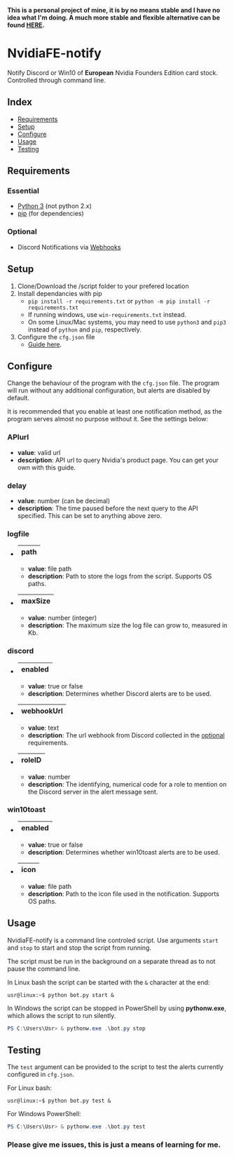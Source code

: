 **This is a personal project of mine, it is by no means stable and I have no idea what I'm doing. A much more stable and flexible alternative can be found [HERE](https://github.com/samuelm2/Nvidia-Notify).**

# NvidiaFE-notify
Notify Discord or Win10 of **European** Nvidia Founders Edition card stock. Controlled through command line.


## Index
<!--toc-start-->
* [Requirements](#requirements)
* [Setup](#setup)
* [Configure](#configure)
* [Usage](#usage)
* [Testing](#testing)
<!--toc-end-->


## Requirements
### Essential
- [Python 3](https://www.python.org/downloads/) (not python 2.x)
- [pip](https://pip.pypa.io/en/stable/installing/) (for dependencies)

### Optional
- Discord Notifications via [Webhooks](https://support.discord.com/hc/en-us/articles/228383668-Intro-to-Webhooks)


## Setup
1. Clone/Download the /script folder to your prefered location
2. Install dependancies with pip
    -  `pip install -r requirements.txt` or `python -m pip install -r requirements.txt`
    - If running windows, use `win-requirements.txt` instead.
    - On some Linux/Mac systems, you may need to use `python3` and `pip3` instead of `python` and `pip`, respectively.
3. Configure the `cfg.json` file
    - [Guide here](#configure).


## Configure
Change the behaviour of the program with the `cfg.json` file. The program will run without any additional configuration, but alerts are disabled by default.

It is recommended that you enable at least one notification method, as the program serves almost no purpose without it. See the settings below:

### APIurl
- **value**: valid url
- **description**: API url to query Nvidia's product page. You can get your own with this guide.
### delay
- **value**: number (can be decimal)
- **description**: The time paused before the next query to the API specified. This can be set to anything above zero.
### logfile
- | path |
  |------|
    - **value**: file path
    - **description**: Path to store the logs from the script. Supports OS paths.
- | maxSize |
  |---------|
    - **value**: number (integer)
    - **description**: The maximum size the log file can grow to, measured in Kb.
### discord
- | enabled |
  |---------|
    - **value**: true or false
    - **description**: Determines whether Discord alerts are to be used.
- | webhookUrl |
  |------------|
    - **value**: text
    - **description**: The url webhook from Discord collected in the [optional](#optional) requirements.
- | roleID |
  |--------|
    - **value**: number
    - **description**: The identifying, numerical code for a role to mention on the Discord server in the alert message sent.
### win10toast
- | enabled |
  |---------|
    - **value**: true or false
    - **description**: Determines whether win10toast alerts are to be used.
- | icon |
  |------|
    - **value**: file path
    - **description**: Path to the icon file used in the notification. Supports OS paths.


## Usage
NvidiaFE-notify is a command line controled script. Use arguments `start` and `stop` to start and stop the script from running.

The script must be run in the background on a separate thread as to not pause the command line.

In Linux bash the script can be started with the `&` character at the end:
```console
usr@linux:~$ python bot.py start &
```
In Windows the script can be stopped in PowerShell by using **pythonw.exe**, which allows the script to run silently.
```powershell
PS C:\Users\Usr> & pythonw.exe .\bot.py stop
```


## Testing
The `test` argument can be provided to the script to test the alerts currently configured in `cfg.json`.

For Linux bash:
```console
usr@linux:~$ python bot.py test &
```
For Windows PowerShell:
```powershell
PS C:\Users\Usr> & pythonw.exe .\bot.py test
```


### Please give me issues, this is just a means of learning for me.